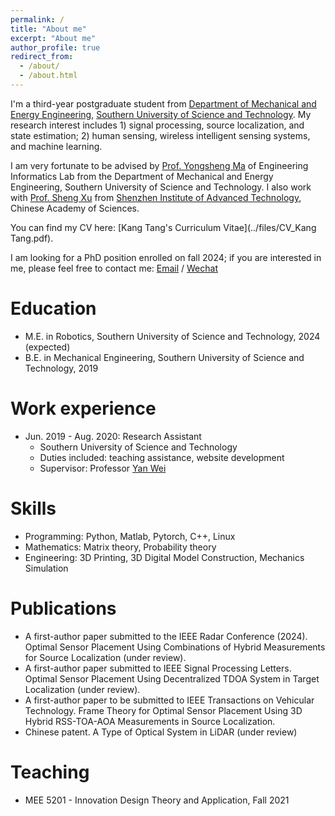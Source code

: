 ```yaml
---
permalink: /
title: "About me"
excerpt: "About me"
author_profile: true
redirect_from: 
  - /about/
  - /about.html
---
```


I'm a third-year postgraduate student from [Department of Mechanical and Energy Engineering](https://mee.sustech.edu.cn/), [Southern University of Science and Technology](https://www.sustech.edu.cn/). My research interest includes 1) signal processing, source localization, and state estimation; 2) human sensing, wireless intelligent sensing systems, and machine learning.

I am very fortunate to be advised by [Prof. Yongsheng Ma](https://www.XXX.com/) of Engineering Informatics Lab from the Department of Mechanical and Energy Engineering, Southern University of Science and Technology. I also work with [Prof. Sheng Xu](https://www.researchgate.net/profile/Sheng-Xu-8) from [Shenzhen Institute of Advanced Technology](http://english.siat.cas.cn/), Chinese Academy of Sciences.

You can find my CV here: [Kang Tang's Curriculum Vitae](../files/CV_Kang Tang.pdf).

I am looking for a PhD position enrolled on fall 2024; if you are interested in me, please feel free to contact me: [Email](mailto:12132291@mail.sustech.edu.cn) / [Wechat](../images/Kang_wechat.jpg) 


Education
======
* M.E. in Robotics, Southern University of Science and Technology, 2024 (expected)
* B.E. in Mechanical Engineering, Southern University of Science and Technology, 2019

Work experience
======
* Jun. 2019 - Aug. 2020: Research Assistant
  * Southern University of Science and Technology
  * Duties included: teaching assistance, website development
  * Supervisor: Professor [Yan Wei](https://www.sustech.edu.cn/en/faculties/weiyan.html)
  
Skills
======
* Programming: Python, Matlab, Pytorch, C++, Linux
* Mathematics: Matrix theory, Probability theory
* Engineering: 3D Printing, 3D Digital Model Construction, Mechanics Simulation

Publications
======
* A first-author paper submitted to the IEEE Radar Conference (2024). Optimal Sensor Placement Using Combinations of Hybrid Measurements for Source Localization (under review).
* A first-author paper submitted to IEEE Signal Processing Letters. Optimal Sensor Placement Using Decentralized TDOA System in Target Localization (under review).
* A first-author paper to be submitted to IEEE Transactions on Vehicular Technology. Frame Theory for Optimal Sensor Placement Using 3D Hybrid RSS-TOA-AOA Measurements in Source Localization.
* Chinese patent. A Type of Optical System in LiDAR (under review)
  
  
Teaching
======
* MEE 5201 - Innovation Design Theory and Application, Fall 2021
  
